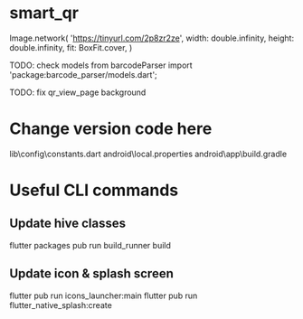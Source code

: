 # smart_qr
  Image.network(
    'https://tinyurl.com/2p8zr2ze',
    width: double.infinity,
    height: double.infinity,
    fit: BoxFit.cover,
  )

TODO: check models from barcodeParser
import 'package:barcode_parser/models.dart';

TODO: fix qr_view_page background

# Change version code here
lib\config\constants.dart
android\local.properties
android\app\build.gradle


# Useful CLI commands
## Update hive classes
flutter packages pub run build_runner build
## Update icon & splash screen
flutter pub run icons_launcher:main
flutter pub run flutter_native_splash:create

